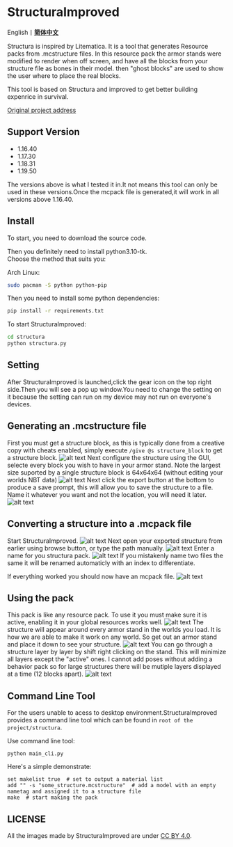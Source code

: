 # StructuraImproved

English丨[**简体中文**](README-zh-cn.md)

Structura is inspired by Litematica. It is a tool that generates Resource packs from .mcstructure files. In this resource pack the armor stands were modified to render when off screen, and have all the blocks from your structure file as bones in their model. then "ghost blocks" are used to show the user where to place the real blocks.

This tool is based on Structura and improved to get better building expenrice in survival.

[Original project address](https://github.com/RavinMaddHatter/Structura)

## Support Version
- 1.16.40
- 1.17.30
- 1.18.31
- 1.19.50

The versions above is what I tested it in.It not means this tool can only be used in these versions.Once the mcpack file is generated,it will work in all versions above 1.16.40.

## Install

To start, you need to download the source code.

Then you definitely need to install python3.10-tk.</br>
Choose the method that suits you:

Arch Linux:
```bash
sudo pacman -S python python-pip
```

Then you need to install some python dependencies:
```bash
pip install -r requirements.txt
```

To start StructuraImproved:
```bash
cd structura
python structura.py
```

## Setting

After StructuraImproved is launched,click the gear icon on the top right side.Then you will see a pop up window.You need to change the setting on it because the setting can run on my device may not run on everyone's devices.

## Generating an .mcstructure file

First you must get a structure block, as this is typically done from a creative copy with cheats enabled, simply execute `/give @s structure_block` to get a structure block.
![alt text](docs/give_structure.png?raw=true)
Next configure the structure using the GUI, selecte every block you wish to have in your armor stand. Note the largest size suported by a single structure block is 64x64x64 (without editing your worlds NBT data)
![alt text](docs/select_structure.PNG?raw=true)
Next click the export button at the bottom to produce a save prompt, this will allow you to save the structure to a file. Name it whatever you want and not the location, you will need it later.
![alt text](docs/export_structure.PNG?raw=true)

## Converting a structure into a .mcpack file
Start StructuraImproved.
![alt text](docs/launch_structura.PNG?raw=true)
Next open your exported structure from earlier using browse button, or type the path manually.
![alt text](docs/browse_file.PNG?raw=true)
Enter a name for you structura pack.
![alt text](docs/name.PNG?raw=true)
If you mistakenly name two files the same it will be renamed automaticly with an index to differentiate.

If everything worked you should now have an mcpack file.
![alt text](docs/pack_made.PNG?raw=true)

## Using the pack
This pack is like any resource pack. To use it you must make sure it is active, enabling it in your global resources works well.
![alt text](docs/make_pack_active.PNG?raw=true)
The structure will appear around every armor stand in the worlds you load. It is how we are able to make it work on any world. So get out an armor stand and place it down to see your structure.
![alt text](docs/example_full.png?raw=true)
You can go through a structure layer by layer by shift right clicking on the stand. This will minimize all layers except the "active" ones. I cannot add poses without adding a behavior pack so for large structures there will be mutiple layers displayed at a time (12 blocks apart).
![alt text](docs/example_layer.png?raw=true)

## Command Line Tool
For the users unable to acess to desktop environment.StructuraImproved provides a command line tool which can be found in `root of the project/structura`.

Use command line tool:
```shell
python main_cli.py
```

Here's a simple demonstrate:
```
set makelist true  # set to output a material list
add "" -s "some_structure.mcstructure"  # add a model with an empty nametag and assigned it to a structure file
make  # start making the pack
```

## LICENSE
All the images made by StructuraImproved are under [CC BY 4.0](https://creativecommons.org/licenses/by/4.0/).
